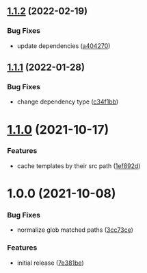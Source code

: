 ## [1.1.2](https://github.com/recursive-beast/laravel-mix-manifest-paths/compare/v1.1.1...v1.1.2) (2022-02-19)


### Bug Fixes

* update dependencies ([a404270](https://github.com/recursive-beast/laravel-mix-manifest-paths/commit/a4042708a9c0c16b70a0925b3e6871e2525db9d6))

## [1.1.1](https://github.com/recursive-beast/laravel-mix-manifest-paths/compare/v1.1.0...v1.1.1) (2022-01-28)


### Bug Fixes

* change dependency type ([c34f1bb](https://github.com/recursive-beast/laravel-mix-manifest-paths/commit/c34f1bbff86f54ebff3af038b43c049c15b2a055))

# [1.1.0](https://github.com/recursive-beast/laravel-mix-manifest-paths/compare/v1.0.0...v1.1.0) (2021-10-17)


### Features

* cache templates by their src path ([1ef892d](https://github.com/recursive-beast/laravel-mix-manifest-paths/commit/1ef892dec9e2edc07e3df67c54ec730153ced3f4))

# 1.0.0 (2021-10-08)


### Bug Fixes

* normalize glob matched paths ([3cc73ce](https://github.com/recursive-beast/laravel-mix-manifest-paths/commit/3cc73ce0ef0e54c92db4069d29dda07bc97a7ecf))


### Features

* initial release ([7e381be](https://github.com/recursive-beast/laravel-mix-manifest-paths/commit/7e381be7f81d566f8c222a81f0bc3d882a5a0f67))
